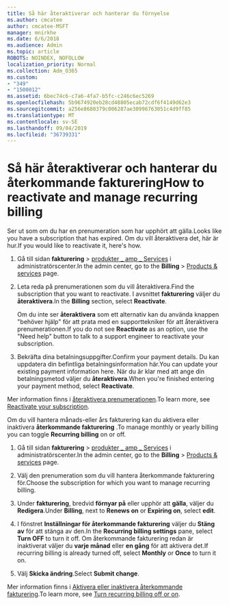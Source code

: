 ```yaml
---
title: Så här återaktiverar och hanterar du förnyelse
ms.author: cmcatee
author: cmcatee-MSFT
manager: mnirkhe
ms.date: 6/6/2018
ms.audience: Admin
ms.topic: article
ROBOTS: NOINDEX, NOFOLLOW
localization_priority: Normal
ms.collection: Adm_O365
ms.custom:
- "349"
- "1500012"
ms.assetid: 6bec74c6-c7a6-4fa7-b5fc-c246c6ec5269
ms.openlocfilehash: 5b9674920eb28cd48805ecab72cdf6f4149d62e3
ms.sourcegitcommit: a256e8680379c006287ae30996763051c4d9ff85
ms.translationtype: MT
ms.contentlocale: sv-SE
ms.lasthandoff: 09/04/2019
ms.locfileid: "36739331"
---
```

# <a name="how-to-reactivate-and-manage-recurring-billing"></a><span data-ttu-id="2b5e5-102">Så här återaktiverar och hanterar du återkommande fakturering</span><span class="sxs-lookup"><span data-stu-id="2b5e5-102">How to reactivate and manage recurring billing</span></span>

<span data-ttu-id="2b5e5-103">Ser ut som om du har en prenumeration som har upphört att gälla.</span><span class="sxs-lookup"><span data-stu-id="2b5e5-103">Looks like you have a subscription that has expired.</span></span> <span data-ttu-id="2b5e5-104">Om du vill återaktivera det, här är hur.</span><span class="sxs-lookup"><span data-stu-id="2b5e5-104">If you would like to reactivate it, here's how.</span></span>
  
1. <span data-ttu-id="2b5e5-105">Gå till sidan **fakturering** \> [produkter _ amp _ Services](https://go.microsoft.com/fwlink/p/?linkid=842054) i administratörscenter.</span><span class="sxs-lookup"><span data-stu-id="2b5e5-105">In the admin center, go to the **Billing** \> [Products & services](https://go.microsoft.com/fwlink/p/?linkid=842054) page.</span></span>

2. <span data-ttu-id="2b5e5-106">Leta reda på prenumerationen som du vill återaktivera.</span><span class="sxs-lookup"><span data-stu-id="2b5e5-106">Find the subscription that you want to reactivate.</span></span> <span data-ttu-id="2b5e5-107">I avsnittet **fakturering** väljer du **återaktivera**.</span><span class="sxs-lookup"><span data-stu-id="2b5e5-107">In the **Billing** section, select  **Reactivate**.</span></span>

    <span data-ttu-id="2b5e5-108">Om du inte ser **återaktivera** som ett alternativ kan du använda knappen "behöver hjälp" för att prata med en supporttekniker för att återaktivera prenumerationen.</span><span class="sxs-lookup"><span data-stu-id="2b5e5-108">If you do not see **Reactivate** as an option, use the "Need help" button to talk to a support engineer to reactivate your subscription.</span></span>

3. <span data-ttu-id="2b5e5-109">Bekräfta dina betalningsuppgifter.</span><span class="sxs-lookup"><span data-stu-id="2b5e5-109">Confirm your payment details.</span></span> <span data-ttu-id="2b5e5-110">Du kan uppdatera din befintliga betalningsinformation här.</span><span class="sxs-lookup"><span data-stu-id="2b5e5-110">You can update your existing payment information here.</span></span> <span data-ttu-id="2b5e5-111">När du är klar med att ange din betalningsmetod väljer du **återaktivera**.</span><span class="sxs-lookup"><span data-stu-id="2b5e5-111">When you're finished entering your payment method, select **Reactivate**.</span></span>

<span data-ttu-id="2b5e5-112">Mer information finns i [återaktivera prenumerationen](https://docs.microsoft.com//office365/admin/subscriptions-and-billing/reactivate-your-subscription).</span><span class="sxs-lookup"><span data-stu-id="2b5e5-112">To learn more, see [Reactivate your subscription](https://docs.microsoft.com//office365/admin/subscriptions-and-billing/reactivate-your-subscription).</span></span> 

<span data-ttu-id="2b5e5-113">Om du vill hantera månads-eller års fakturering kan du aktivera eller inaktivera **återkommande fakturering** .</span><span class="sxs-lookup"><span data-stu-id="2b5e5-113">To manage monthly or yearly billing you can toggle **Recurring billing** on or off.</span></span>
  
1. <span data-ttu-id="2b5e5-114">Gå till sidan **fakturering** \> [produkter _ amp _ Services](https://go.microsoft.com/fwlink/p/?linkid=842054) i administratörscenter.</span><span class="sxs-lookup"><span data-stu-id="2b5e5-114">In the admin center, go to the **Billing** \> [Products & services](https://go.microsoft.com/fwlink/p/?linkid=842054) page.</span></span>

2. <span data-ttu-id="2b5e5-115">Välj den prenumeration som du vill hantera återkommande fakturering för.</span><span class="sxs-lookup"><span data-stu-id="2b5e5-115">Choose the subscription for which you want to manage recurring billing.</span></span>

3. <span data-ttu-id="2b5e5-116">Under **fakturering**, bredvid **förnyar på** eller upphör att **gälla**, väljer du **Redigera**.</span><span class="sxs-lookup"><span data-stu-id="2b5e5-116">Under **Billing**, next to **Renews on** or **Expiring on**, select **edit**.</span></span>

4. <span data-ttu-id="2b5e5-117">I fönstret **Inställningar för återkommande fakturering** väljer du **Stäng av** för att stänga av den.</span><span class="sxs-lookup"><span data-stu-id="2b5e5-117">In the **Recurring billing settings** pane, select **Turn OFF** to turn it off.</span></span> <span data-ttu-id="2b5e5-118">Om återkommande fakturering redan är inaktiverat väljer du **varje månad** eller **en gång** för att aktivera det.</span><span class="sxs-lookup"><span data-stu-id="2b5e5-118">If recurring billing is already turned off, select **Monthly** or **Once** to turn it on.</span></span>

5. <span data-ttu-id="2b5e5-119">Välj **Skicka ändring**.</span><span class="sxs-lookup"><span data-stu-id="2b5e5-119">Select **Submit change**.</span></span>

<span data-ttu-id="2b5e5-120">Mer information finns i [Aktivera eller inaktivera återkommande fakturering](https://docs.microsoft.com/office365/admin/subscriptions-and-billing/renew-your-subscription#turn-recurring-billing-off-or-on).</span><span class="sxs-lookup"><span data-stu-id="2b5e5-120">To learn more, see [Turn recurring billing off or on](https://docs.microsoft.com/office365/admin/subscriptions-and-billing/renew-your-subscription#turn-recurring-billing-off-or-on).</span></span>